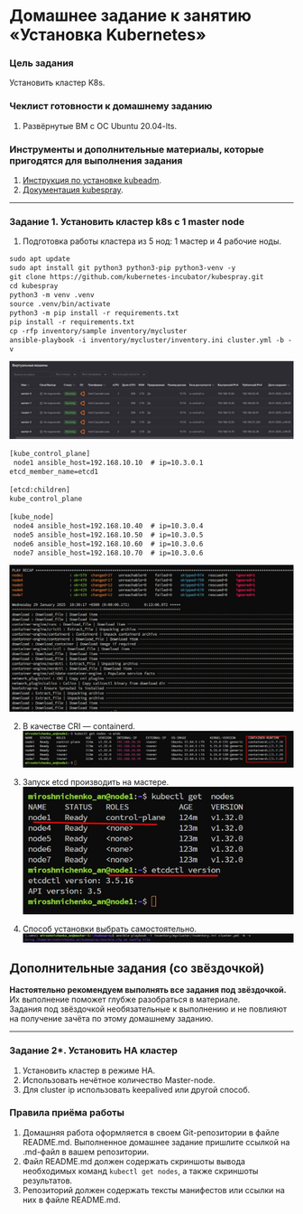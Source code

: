 # Домашнее задание к занятию «Установка Kubernetes»

### Цель задания

Установить кластер K8s.

### Чеклист готовности к домашнему заданию

1. Развёрнутые ВМ с ОС Ubuntu 20.04-lts.


### Инструменты и дополнительные материалы, которые пригодятся для выполнения задания

1. [Инструкция по установке kubeadm](https://kubernetes.io/docs/setup/production-environment/tools/kubeadm/create-cluster-kubeadm/).
2. [Документация kubespray](https://kubespray.io/).

-----

### Задание 1. Установить кластер k8s с 1 master node

1. Подготовка работы кластера из 5 нод: 1 мастер и 4 рабочие ноды.
```
sudo apt update
sudo apt install git python3 python3-pip python3-venv -y
git clone https://github.com/kubernetes-incubator/kubespray.git
cd kubespray
python3 -m venv .venv
source .venv/bin/activate
python3 -m pip install -r requirements.txt
pip install -r requirements.txt 
cp -rfp inventory/sample inventory/mycluster
ansible-playbook -i inventory/mycluster/inventory.ini cluster.yml -b -v 
```
  ![image](screenshots/1_1.jpg) 

```
[kube_control_plane]
 node1 ansible_host=192.168.10.10  # ip=10.3.0.1 etcd_member_name=etcd1

[etcd:children]
kube_control_plane

[kube_node]
 node4 ansible_host=192.168.10.40  # ip=10.3.0.4
 node5 ansible_host=192.168.10.50  # ip=10.3.0.5
 node6 ansible_host=192.168.10.60  # ip=10.3.0.6
 node7 ansible_host=192.168.10.70  # ip=10.3.0.6
```  
  ![image](screenshots/1_2.jpg) 

2. В качестве CRI — containerd.
  ![image](screenshots/1_2_1.jpg) 

3. Запуск etcd производить на мастере.
  ![image](screenshots/1_3.jpg) 
  
4. Способ установки выбрать самостоятельно.
  ![image](screenshots/1_4.jpg) 

## Дополнительные задания (со звёздочкой)

**Настоятельно рекомендуем выполнять все задания под звёздочкой.** Их выполнение поможет глубже разобраться в материале.   
Задания под звёздочкой необязательные к выполнению и не повлияют на получение зачёта по этому домашнему заданию. 

------
### Задание 2*. Установить HA кластер

1. Установить кластер в режиме HA.
2. Использовать нечётное количество Master-node.
3. Для cluster ip использовать keepalived или другой способ.

### Правила приёма работы

1. Домашняя работа оформляется в своем Git-репозитории в файле README.md. Выполненное домашнее задание пришлите ссылкой на .md-файл в вашем репозитории.
2. Файл README.md должен содержать скриншоты вывода необходимых команд `kubectl get nodes`, а также скриншоты результатов.
3. Репозиторий должен содержать тексты манифестов или ссылки на них в файле README.md.
